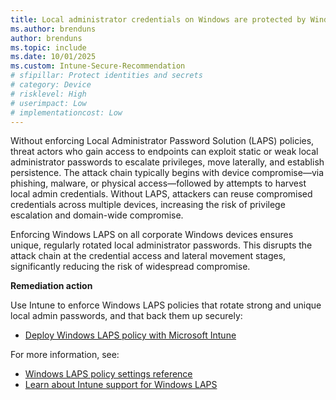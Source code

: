 ```yaml
---
title: Local administrator credentials on Windows are protected by Windows LAPS
ms.author: brenduns
author: brenduns
ms.topic: include
ms.date: 10/01/2025
ms.custom: Intune-Secure-Recommendation
# sfipillar: Protect identities and secrets
# category: Device
# risklevel: High
# userimpact: Low
# implementationcost: Low
---
```

Without enforcing Local Administrator Password Solution (LAPS) policies, threat actors who gain access to endpoints can exploit static or weak local administrator passwords to escalate privileges, move laterally, and establish persistence. The attack chain typically begins with device compromise—via phishing, malware, or physical access—followed by attempts to harvest local admin credentials. Without LAPS, attackers can reuse compromised credentials across multiple devices, increasing the risk of privilege escalation and domain-wide compromise.

Enforcing Windows LAPS on all corporate Windows devices ensures unique, regularly rotated local administrator passwords. This disrupts the attack chain at the credential access and lateral movement stages, significantly reducing the risk of widespread compromise.

**Remediation action**

Use Intune to enforce Windows LAPS policies that rotate strong and unique local admin passwords, and that back them up securely:  
- [Deploy Windows LAPS policy with Microsoft Intune](/intune/intune-service/protect/windows-laps-policy#create-a-laps-policy)

For more information, see:  
- [Windows LAPS policy settings reference](/windows-server/identity/laps/laps-management-policy-settings)
- [Learn about Intune support for Windows LAPS](/intune/intune-service/protect/windows-laps-overview)